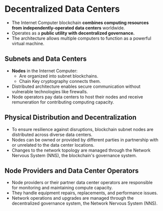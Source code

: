 # Decentralized Data Centers

-   The Internet Computer blockchain **combines computing resources from independently-operated data centers** worldwide.
-   Operates as a **public utility with decentralized governance.**
-   The architecture allows multiple computers to function as a powerful virtual machine.

## Subnets and Data Centers

-   **Nodes** in the Internet Computer:
    -   Are organized into subnet blockchains.
    -   Chain Key cryptography connects them.
-   Distributed architecture enables secure communication without vulnerable technologies like firewalls.
-   Node operators pay data centers to host their nodes and receive remuneration for contributing computing capacity.

## Physical Distribution and Decentralization

-   To ensure resilience against disruptions, blockchain subnet nodes are distributed across diverse data centers.
-   Nodes can be owned or provided by different parties in partnership with or unrelated to the data center locations.
-   Changes to the network topology are managed through the Network Nervous System (NNS), the blockchain's governance system.

## Node Providers and Data Center Operators

-   Node providers or their partner data center operators are responsible for monitoring and maintaining compute capacity.
-   They handle equipment repairs, replacements, and performance issues.
-   Network operations and upgrades are managed through the decentralized governance system, the Network Nervous System (NNS).

